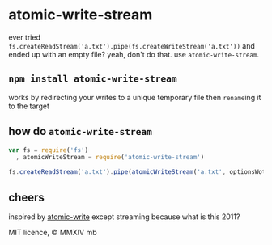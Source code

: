 # atomic-write-stream

ever tried `fs.createReadStream('a.txt').pipe(fs.createWriteStream('a.txt'))` and ended up with an empty file? yeah, don't do that. use `atomic-write-stream`.

## `npm install atomic-write-stream`

works by redirecting your writes to a unique temporary file then `rename`ing it to the target

## how do `atomic-write-stream`

```javascript
var fs = require('fs')
  , atomicWriteStream = require('atomic-write-stream')

fs.createReadStream('a.txt').pipe(atomicWriteStream('a.txt', optionsWotGetPassedToFs))
```

## cheers

inspired by [atomic-write](https://github.com/nightfly19/atomic-write) except streaming because what is this 2011?

MIT licence, &copy; MMXIV mb
